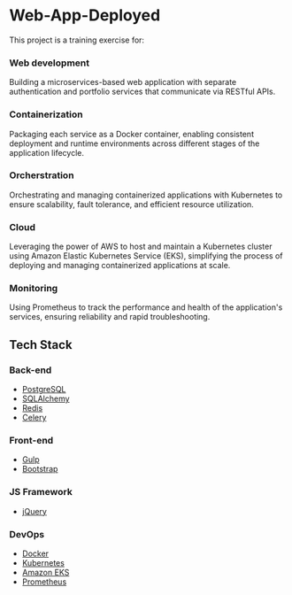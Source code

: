 # Web-App-Deployed
This project is a training exercise for:

### Web development
Building a microservices-based web application with separate authentication and portfolio services that communicate via RESTful APIs.
### Containerization
Packaging each service as a Docker container, enabling consistent deployment and runtime environments across different stages of the application                       lifecycle.
### Orcherstration
Orchestrating and managing containerized applications with Kubernetes to ensure scalability, fault tolerance, and efficient resource utilization.
### Cloud
Leveraging the power of AWS to host and maintain a Kubernetes cluster using Amazon Elastic Kubernetes Service (EKS), simplifying the process of deploying and managing containerized                                 applications at scale.
### Monitoring
Using Prometheus to track the performance and health of the application's services, ensuring reliability and rapid troubleshooting.


## Tech Stack

### Back-end
- [PostgreSQL](https://www.postgresql.org/)
- [SQLAlchemy](https://github.com/sqlalchemy/sqlalchemy)
- [Redis](https://redis.io/)
- [Celery](https://github.com/celery/celery)

### Front-end
- [Gulp](https://gulpjs.com/)
- [Bootstrap](https://getbootstrap.com/)

### JS Framework
- [jQuery](https://jquery.com/)

### DevOps
- [Docker](https://www.docker.com/) 
- [Kubernetes](https://kubernetes.io/)
- [Amazon EKS](https://aws.amazon.com/eks/)
- [Prometheus](https://prometheus.io/)
